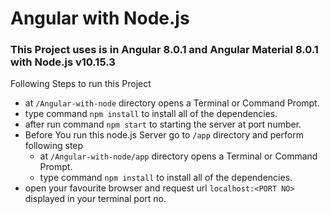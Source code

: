# Angular with Node.js

### This Project uses is in Angular 8.0.1 and Angular Material 8.0.1 with Node.js v10.15.3

Following Steps to run this Project

  - at `/Angular-with-node` directory opens a Terminal or Command Prompt.
  - type command `npm install` to install all of the dependencies.
  - after run command `npm start` to starting the server at port number.
  - Before You run this node.js Server go to `/app` directory and perform following step
    - at `/Angular-with-node/app` directory opens a Terminal or Command Prompt.
    - type command `npm install` to install all of the dependencies.
  - open your favourite browser and request url `localhost:<PORT NO>` displayed in your terminal port no.
